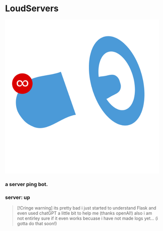 # LoudServers
![logo](https://github.com/webbrowser11/LoudServers/blob/main/favicon.png)
### a server ping bot.
### server: up




> [!Cringe warning]
> its pretty bad i just started to understand Flask and even used chatGPT a little bit to help me (thanks openAI!)
> also i am not entirley sure if it even works becuase i have not made logs yet... (i gotta do that soon!)

